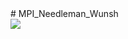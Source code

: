 

<div style="justify-content: center"> # MPI_Needleman_Wunsh </div>

<div style="justify-content: center"> 
  <img src="https://64.media.tumblr.com/072ce8ed7a1ae906be3d48edd4c5faff/6f9d4a3279d367fa-94/s1280x1920/b9c6823d25f72adccf59e81f905658456b283521.gif">
</div>
